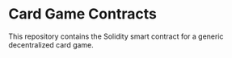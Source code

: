 # Card Game Contracts

This repository contains the Solidity smart contract for a generic decentralized card game.
